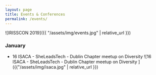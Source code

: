 ```yaml
---
layout: page
title: Events & Conferences
permalink: /events/
---
```


![IRISSCON 2019]({{ "/assets/img/events.jpg" | relative_url }})

### January 
- 16 ISACA - SheLeadsTech - Dublin Chapter meetup on Diversity
![16 ISACA - SheLeadsTech - Dublin Chapter meetup on Diversity ]({{"/assets/img/isaca.jpg" | relative_url }})
